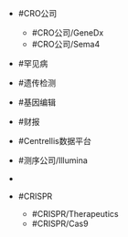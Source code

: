 - #CRO公司
    - #CRO公司/GeneDx
    - #CRO公司/Sema4


- #罕见病

- #遗传检测
- #基因编辑 


- #财报


- #Centrellis数据平台

- #测序公司/Illumina
- 
- #CRISPR 
    - #CRISPR/Therapeutics 
    - #CRISPR/Cas9 